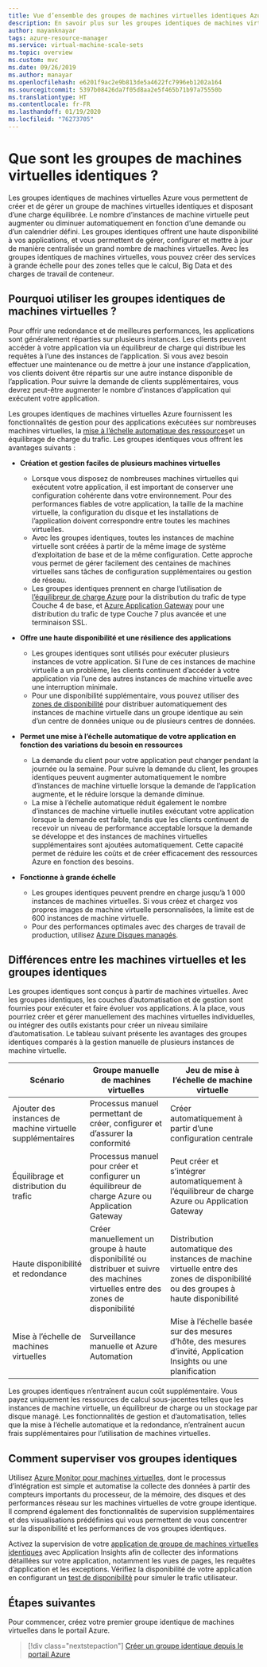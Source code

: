 ```yaml
---
title: Vue d’ensemble des groupes de machines virtuelles identiques Azure
description: En savoir plus sur les groupes identiques de machines virtuelles Azure et comment mettre automatiquement à l’échelle vos applications
author: mayanknayar
tags: azure-resource-manager
ms.service: virtual-machine-scale-sets
ms.topic: overview
ms.custom: mvc
ms.date: 09/26/2019
ms.author: manayar
ms.openlocfilehash: e6201f9ac2e9b813de5a4622fc7996eb1202a164
ms.sourcegitcommit: 5397b08426da7f05d8aa2e5f465b71b97a75550b
ms.translationtype: HT
ms.contentlocale: fr-FR
ms.lasthandoff: 01/19/2020
ms.locfileid: "76273705"
---
```

# <a name="what-are-virtual-machine-scale-sets"></a>Que sont les groupes de machines virtuelles identiques ?
Les groupes identiques de machines virtuelles Azure vous permettent de créer et de gérer un groupe de machines virtuelles identiques et disposant d’une charge équilibrée. Le nombre d’instances de machine virtuelle peut augmenter ou diminuer automatiquement en fonction d’une demande ou d’un calendrier défini. Les groupes identiques offrent une haute disponibilité à vos applications, et vous permettent de gérer, configurer et mettre à jour de manière centralisée un grand nombre de machines virtuelles. Avec les groupes identiques de machines virtuelles, vous pouvez créer des services à grande échelle pour des zones telles que le calcul, Big Data et des charges de travail de conteneur.


## <a name="why-use-virtual-machine-scale-sets"></a>Pourquoi utiliser les groupes identiques de machines virtuelles ?
Pour offrir une redondance et de meilleures performances, les applications sont généralement réparties sur plusieurs instances. Les clients peuvent accéder à votre application via un équilibreur de charge qui distribue les requêtes à l’une des instances de l’application. Si vous avez besoin effectuer une maintenance ou de mettre à jour une instance d’application, vos clients doivent être répartis sur une autre instance disponible de l’application. Pour suivre la demande de clients supplémentaires, vous devrez peut-être augmenter le nombre d’instances d’application qui exécutent votre application.

Les groupes identiques de machines virtuelles Azure fournissent les fonctionnalités de gestion pour des applications exécutées sur nombreuses machines virtuelles, la [mise à l’échelle automatique des ressources](virtual-machine-scale-sets-autoscale-overview.md)et un équilibrage de charge du trafic. Les groupes identiques vous offrent les avantages suivants :

- **Création et gestion faciles de plusieurs machines virtuelles**
    - Lorsque vous disposez de nombreuses machines virtuelles qui exécutent votre application, il est important de conserver une configuration cohérente dans votre environnement. Pour des performances fiables de votre application, la taille de la machine virtuelle, la configuration du disque et les installations de l’application doivent correspondre entre toutes les machines virtuelles.
    - Avec les groupes identiques, toutes les instances de machine virtuelle sont créées à partir de la même image de système d’exploitation de base et de la même configuration. Cette approche vous permet de gérer facilement des centaines de machines virtuelles sans tâches de configuration supplémentaires ou gestion de réseau.
    - Les groupes identiques prennent en charge l’utilisation de [l’équilibreur de charge Azure](../load-balancer/load-balancer-overview.md) pour la distribution du trafic de type Couche 4 de base, et [Azure Application Gateway](../application-gateway/application-gateway-introduction.md) pour une distribution du trafic de type Couche 7 plus avancée et une terminaison SSL.

- **Offre une haute disponibilité et une résilience des applications**
    - Les groupes identiques sont utilisés pour exécuter plusieurs instances de votre application. Si l’une de ces instances de machine virtuelle a un problème, les clients continuent d’accéder à votre application via l’une des autres instances de machine virtuelle avec une interruption minimale.
    - Pour une disponibilité supplémentaire, vous pouvez utiliser des [zones de disponibilité](../availability-zones/az-overview.md) pour distribuer automatiquement des instances de machine virtuelle dans un groupe identique au sein d’un centre de données unique ou de plusieurs centres de données.

- **Permet une mise à l’échelle automatique de votre application en fonction des variations du besoin en ressources**
    - La demande du client pour votre application peut changer pendant la journée ou la semaine. Pour suivre la demande du client, les groupes identiques peuvent augmenter automatiquement le nombre d’instances de machine virtuelle lorsque la demande de l’application augmente, et le réduire lorsque la demande diminue.
    - La mise à l’échelle automatique réduit également le nombre d’instances de machine virtuelle inutiles exécutant votre application lorsque la demande est faible, tandis que les clients continuent de recevoir un niveau de performance acceptable lorsque la demande se développe et des instances de machines virtuelles supplémentaires sont ajoutées automatiquement. Cette capacité permet de réduire les coûts et de créer efficacement des ressources Azure en fonction des besoins.

- **Fonctionne à grande échelle**
    - Les groupes identiques peuvent prendre en charge jusqu’à 1 000 instances de machines virtuelles. Si vous créez et chargez vos propres images de machine virtuelle personnalisées, la limite est de 600 instances de machine virtuelle.
    - Pour des performances optimales avec des charges de travail de production, utilisez [Azure Disques managés](../virtual-machines/windows/managed-disks-overview.md).


## <a name="differences-between-virtual-machines-and-scale-sets"></a>Différences entre les machines virtuelles et les groupes identiques
Les groupes identiques sont conçus à partir de machines virtuelles. Avec les groupes identiques, les couches d’automatisation et de gestion sont fournies pour exécuter et faire évoluer vos applications. À la place, vous pourriez créer et gérer manuellement des machines virtuelles individuelles, ou intégrer des outils existants pour créer un niveau similaire d’automatisation. Le tableau suivant présente les avantages des groupes identiques comparés à la gestion manuelle de plusieurs instances de machine virtuelle.

| Scénario                           | Groupe manuelle de machines virtuelles                                                                    | Jeu de mise à l’échelle de machine virtuelle |
|------------------------------------|----------------------------------------------------------------------------------------|---------------------------|
| Ajouter des instances de machine virtuelle supplémentaires        | Processus manuel permettant de créer, configurer et d’assurer la conformité                             | Créer automatiquement à partir d’une configuration centrale |
| Équilibrage et distribution du trafic | Processus manuel pour créer et configurer un équilibreur de charge Azure ou Application Gateway      | Peut créer et s’intégrer automatiquement à l’équilibreur de charge Azure ou Application Gateway |
| Haute disponibilité et redondance   | Créer manuellement un groupe à haute disponibilité ou distribuer et suivre des machines virtuelles entre des zones de disponibilité | Distribution automatique des instances de machine virtuelle entre des zones de disponibilité ou des groupes à haute disponibilité |
| Mise à l’échelle de machines virtuelles                     | Surveillance manuelle et Azure Automation                                                 | Mise à l’échelle basée sur des mesures d’hôte, des mesures d’invité, Application Insights ou une planification |

Les groupes identiques n’entraînent aucun coût supplémentaire. Vous payez uniquement les ressources de calcul sous-jacentes telles que les instances de machine virtuelle, un équilibreur de charge ou un stockage par disque managé. Les fonctionnalités de gestion et d’automatisation, telles que la mise à l’échelle automatique et la redondance, n’entraînent aucun frais supplémentaires pour l’utilisation de machines virtuelles.

## <a name="how-to-monitor-your-scale-sets"></a>Comment superviser vos groupes identiques

Utilisez [Azure Monitor pour machines virtuelles](../azure-monitor/insights/vminsights-overview.md), dont le processus d’intégration est simple et automatise la collecte des données à partir des compteurs importants du processeur, de la mémoire, des disques et des performances réseau sur les machines virtuelles de votre groupe identique. Il comprend également des fonctionnalités de supervision supplémentaires et des visualisations prédéfinies qui vous permettent de vous concentrer sur la disponibilité et les performances de vos groupes identiques.

Activez la supervision de votre [application de groupe de machines virtuelles identiques](../azure-monitor/app/azure-vm-vmss-apps.md) avec Application Insights afin de collecter des informations détaillées sur votre application, notamment les vues de pages, les requêtes d’application et les exceptions. Vérifiez la disponibilité de votre application en configurant un [test de disponibilité](../azure-monitor/app/monitor-web-app-availability.md) pour simuler le trafic utilisateur.

## <a name="next-steps"></a>Étapes suivantes
Pour commencer, créez votre premier groupe identique de machines virtuelles dans le portail Azure.

> [!div class="nextstepaction"]
> [Créer un groupe identique depuis le portail Azure](quick-create-portal.md)
